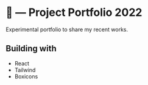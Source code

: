 # 🐋 — Project Portfolio 2022
Experimental portfolio to share my recent works.

## Building with
* React
* Tailwind
* Boxicons